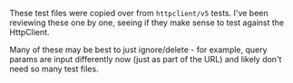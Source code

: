 These test files were copied over from `httpclient/v5` tests. I've been reviewing
these one by one, seeing if they make sense to test against the HttpClient.

Many of these may be best to just ignore/delete - for example, query params are
input differently now (just as part of the URL) and likely don't need so many
test files.

